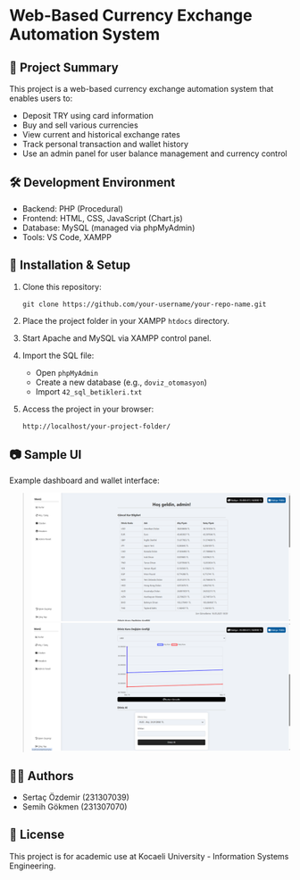 # Web-Based Currency Exchange Automation System

## 📌 Project Summary
This project is a web-based currency exchange automation system that enables users to:
- Deposit TRY using card information
- Buy and sell various currencies
- View current and historical exchange rates
- Track personal transaction and wallet history
- Use an admin panel for user balance management and currency control

## 🛠️ Development Environment
- Backend: PHP (Procedural)
- Frontend: HTML, CSS, JavaScript (Chart.js)
- Database: MySQL (managed via phpMyAdmin)
- Tools: VS Code, XAMPP

## 🚀 Installation & Setup
1. Clone this repository:
   ```
   git clone https://github.com/your-username/your-repo-name.git
   ```

2. Place the project folder in your XAMPP `htdocs` directory.

3. Start Apache and MySQL via XAMPP control panel.

4. Import the SQL file:
   - Open `phpMyAdmin`
   - Create a new database (e.g., `doviz_otomasyon`)
   - Import `42_sql_betikleri.txt`

5. Access the project in your browser:
   ```
   http://localhost/your-project-folder/
   ```

## 📷 Sample UI
Example dashboard and wallet interface:

>![Dashboard Screenshot](Dashboard.png)
>![Dashboard Screenshot](Dashboard2.png)


## 👨‍💻 Authors
- Sertaç Özdemir (231307039)
- Semih Gökmen (231307070)

## 📄 License
This project is for academic use at Kocaeli University - Information Systems Engineering.
